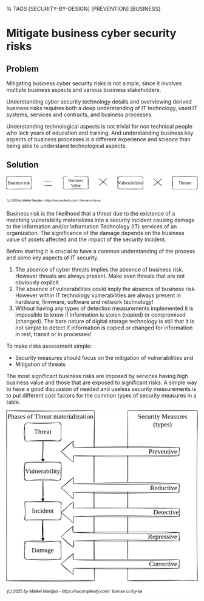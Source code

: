 % TAGS [SECURITY-BY-DESIGN] [PREVENTION] [BUSINESS]

# Mitigate business cyber security risks


## Problem

Mitigating business cyber security risks is not simple, since it involves multiple business aspects and various business stakeholders. 

Understanding cyber security technology details and overviewing derived business risks requires both a deep understanding of IT technology, used IT systems, services and contracts, and business processes. 

Understanding technological aspects is not trivial for non technical people who lack years of education and training. And understanding business key aspects of business processes is a different experience and science than being able to understand technological aspects.

## Solution

![Business risk](images/businessrisk.png)

Business risk is the likelihood that a threat due to the existence of a matching vulnerability materializes into a security incident causing damage to the information and/or Information Technology (IT) services of an organization.
The significance of the damage depends on the business value of assets affected and the impact of the security incident.

Before starting it is crucial to have a common understanding of the process and some key aspects of IT security. 

1. The absence of cyber threats implies the absence of business risk. However threats are always present. Make even threats that are not obviously explicit.
2. The absence of vulnerabilities could imply the absence of business risk. However within IT technology vulnerabilities are always present in hardware, firmware, software and network technology! 
3. Without having any types of detection measurements implemented it is impossible to know if information is stolen (copied) or compromised (changed). The bare nature of digital storage technology is still that it is not simple to detect if information is copied or changed for information in rest, transit or in processes! 

To make risks assessment simple: 
* Security measures should focus on the mitigation of vulnerabilities and
* Mitigation of threats

The most significant business risks are imposed by services having high business value and
those that are exposed to significant risks. A simple way to have a good discussion of needed and useless security measurements is to put different cost factors for the common types of security measures in a table. 

![security measures types](images/securitymeasures.png)